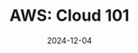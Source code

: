 ---
date: '2024-12-04'
title: 'AWS: Cloud 101'
github: ''
external: 'https://www.credly.com/badges/c74eb677-0be9-4108-bd64-9e4fff64c86f/public_url'
tech:
  - AWS
company: 'AWS Educate'
showInProjects: false
---